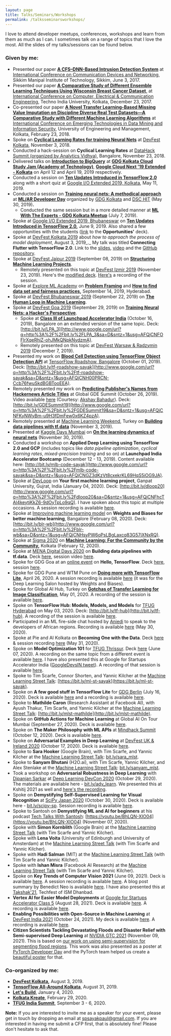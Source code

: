 ```yaml
---
layout: page
title: Talks/Seminars/Workshops
permalink: /talksseminarsworkshops/
---
```

I love to attend developer meetups, conferences, workshops and learn from them as much as I can. I sometimes talk on a range of topics that I love the most. All the slides of my talks/sessions can be found below.

### Given by me:
-   Presented our paper  [**A CFS–DNN-Based Intrusion Detection System**](https://www.google.com/url?q=https%3A%2F%2Fdoi.org%2F10.1007%2F978-981-10-7901-6_19&sa=D&sntz=1&usg=AFQjCNFzOUPqdOOKBps043v56wGUSi5N1g)  at  [International Conference on Communication Devices and Networking](https://www.google.com/url?q=https%3A%2F%2Fwww.springer.com%2Fin%2Fbook%2F9789811079009&sa=D&sntz=1&usg=AFQjCNH9Jj9pNtHNGg70klxFjcGHRSjc7g), Sikkim Manipal Institute of Technology, Sikkim, June 3, 2017.
-   Presented our paper  [**A Comparative Study of Different Ensemble Learning Techniques Using Wisconsin Breast Cancer Dataset**,](https://www.google.com/url?q=https%3A%2F%2Fieeexplore.ieee.org%2Fdocument%2F8526215&sa=D&sntz=1&usg=AFQjCNFdSr2phgcOOtf9-V7NPeANKmfE5g)  at  [International Conference on Computer, Electrical & Communication Engineering](http://www.google.com/url?q=http%3A%2F%2Ficcece.com%2Ficcece17%2Findex.php&sa=D&sntz=1&usg=AFQjCNG3jUTAcwuFzzrSIQfs3bYsvaSX6w), Techno India University, Kolkata, December 23, 2017.
-   Co-presented our paper  [**A Novel Transfer Learning-Based Missing Value Imputation on Discipline Diverse Real Test Datasets—A Comparative Study with Different Machine Learning Algorithms**](https://www.google.com/url?q=https%3A%2F%2Flink.springer.com%2Fchapter%2F10.1007%252F978-981-13-1501-5_71&sa=D&sntz=1&usg=AFQjCNEbP-XwVNxKc3u9OvrY2_UzHJtOCQ)  at  [International Conference on Emerging Technologies in Data Mining and Information Security](http://www.google.com/url?q=http%3A%2F%2Fiem.edu.in%2Finternational-conference-emerging-technologies-data-mining-information-security-iemis-2018%2F&sa=D&sntz=1&usg=AFQjCNFFSWnWYwPw0_PXqXl91ti0x2lvQA), University of Engineering and Management, Kolkata, February 23, 2018.
-   Spoke on  [**Cyclical Learning Rates for training Neural Nets**](https://drive.google.com/file/d/1mF7Nj2DZeYDf5zSeja-kCsqXLyy6vNVg/view?usp=sharing)  at  [DevFest Kolkata](https://www.google.com/url?q=https%3A%2F%2Fdevfest18.gdgkolkata.org%2F&sa=D&sntz=1&usg=AFQjCNEjjoEDeVjmTZ-1VKeubDqEAUN-NA), November 3, 2018.
-   Conducted a hack-session on  **Cyclical Learning Rates**  at  [DataHack Summit (organized by Analytics Vidhya)](https://www.google.com/url?q=https%3A%2F%2Fwww.analyticsvidhya.com%2Fdatahack-summit-2018%2Fsessions%2Fperforming-unsupervised-neural-machine-translation-to-and-from-rare-languages%2F&sa=D&sntz=1&usg=AFQjCNHPlGwqfTq3ipbhAl8UNaarocDI1w), Bangalore, November 23, 2018.
-   Delivered talks on  [**Introduction to BigQuery**](https://www.google.com/url?q=https%3A%2F%2Fgithub.com%2Fsayakpaul%2FTalksGiven%2Fblob%2Fmaster%2FBigQuery%2520presentation%2520deck%2520-%2520Sayak.pdf&sa=D&sntz=1&usg=AFQjCNELNO2GIs-FeRXhuCvGRygWwZ1VNA)  at  [**GDG Kolkata Cloud Study Jam (Academy of Technology)**](https://www.google.com/url?q=https%3A%2F%2Fwww.meetup.com%2FGDG-Kolkata%2Fevents%2F260376495%2F&sa=D&sntz=1&usg=AFQjCNGAV40hRhbVhk3THg5bUH5WyZ6kSw), **[Google Cloud Next '19 Extended - Kolkata](https://www.google.com/url?q=https%3A%2F%2Fwww.meetup.com%2FGDG-Kolkata%2Fevents%2F260592925%2F&sa=D&sntz=1&usg=AFQjCNEH4KUfKsHnmXrFf4sAOmz3zGLS-w)** on April 12 and April 19, 2019 respectively.
-   Conducted a session on  [**Ten Updates Introduced in TensorFlow 2.0**](https://www.google.com/url?q=https%3A%2F%2Fwww.datacamp.com%2Fcommunity%2Ftutorials%2Ften-important-updates-tensorflow&sa=D&sntz=1&usg=AFQjCNFoU7o7uLhytdbXJfbYat7hBWTPvA)  along with a short quiz at  [Google I/O Extended 2019, Kolkata](https://www.google.com/url?q=https%3A%2F%2Fwww.meetup.com%2FGDG-Kolkata%2Fevents%2F261068613%2F&sa=D&sntz=1&usg=AFQjCNFVgksGT5O5g1crBtzY4yVwzL7ytA), May 11, 2019.
-   Conducted a session on **[Training neural nets: A methodical approach](https://www.google.com/url?q=https%3A%2F%2Fgithub.com%2Fsayakpaul%2FTalksGiven%2Fblob%2Fmaster%2FML_AR%2520Developer%2520Day%2520Deck%2520-%2520Sayak.pdf&sa=D&sntz=1&usg=AFQjCNHmnFHVFo86s0C2NUgJmmlYqBOaTA)** at  [**ML/AR Developer Day**](https://www.google.com/url?q=https%3A%2F%2Fwww.meetup.com%2FGDG-Kolkata%2Fevents%2F261645026%2F&sa=D&sntz=1&usg=AFQjCNHMSl--jsZZw7jQIjZoiCEBaulDRA)  organized by  [GDG Kolkata](http://www.google.com/url?q=http%3A%2F%2Fgdgkolkata.org&sa=D&sntz=1&usg=AFQjCNG87VdFugK0x5psF2P7cuEwne4DXQ)  and  [DSC HIT](https://www.google.com/url?q=https%3A%2F%2Fmedium.com%2F%40dscheritageit&sa=D&sntz=1&usg=AFQjCNG9Dirn3xWQLh7QMsGvNh91eeiEhA)  (May 30, 2019)**.**
    -   Conducted the same session but in a more detailed manner at  [**ML With The Experts - GDG Kolkata Meetup**](https://www.google.com/url?q=https%3A%2F%2Fwww.meetup.com%2FGDG-Kolkata%2Fevents%2F262780353%2F&sa=D&sntz=1&usg=AFQjCNG4QPJV9V6J0GoeXxpc-RT7rjbZ4w)  (July 7, 2019).
-   Spoke at  [Google I/O Extended 2019, Bhubaneswar](https://www.google.com/url?q=https%3A%2F%2Fwww.meetup.com%2FGDG-Bhubaneswar%2Fevents%2F260798274%2F&sa=D&sntz=1&usg=AFQjCNHxBHN9WfxO61OEleHuINkQ2hqOew)  on  [**Ten Updates Introduced in TensorFlow 2.0**](https://www.google.com/url?q=https%3A%2F%2Fwww.datacamp.com%2Fcommunity%2Ftutorials%2Ften-important-updates-tensorflow&sa=D&sntz=1&usg=AFQjCNFoU7o7uLhytdbXJfbYat7hBWTPvA)**,** June 9, 2019. Also shared a few opportunities with the students ([link](https://docs.google.com/presentation/d/1L_IRyRhJTKfd99biqOSxQI6j9i_swjx1M_x1Nkd4zzQ/edit?usp=sharing)  to the  **Opportunities'** deck).
-   Spoke at  [DevFest Kolkata 2019](http://www.google.com/url?q=http%3A%2F%2Fdevfest.gdgkolkata.org%2Fspeakers&sa=D&sntz=1&usg=AFQjCNF56yMUd8h3SEIHGsVzVi_NEZfR2A)  about  _how to approach the process of model deployment_, August 3, 2019_._ My talk was titled  **Connecting Flutter with TensorFlow 2.0**. Link to the  [slides](https://www.google.com/url?q=https%3A%2F%2Fgithub.com%2Fsayakpaul%2FTalksGiven%2Fblob%2Fmaster%2FDevFest%2520Kolkata%25202019%2520Deck%2520-%2520Pawan%2520and%2520Sayak.pdf&sa=D&sntz=1&usg=AFQjCNGpofn6n9PgSwV6pzXDVDWCUO2i8w),  [video](https://youtu.be/gpNVoXVWIq8)  and the  [GitHub repository](https://www.google.com/url?q=https%3A%2F%2Fgithub.com%2Fsayakpaul%2FGDE-Collaboration&sa=D&sntz=1&usg=AFQjCNGxAl0TdAu0y22Sa3UZXT0r69fuyA).
-   Spoke at  [DevFest Jaipur 2019](https://www.google.com/url?q=https%3A%2F%2Fwww.meetup.com%2FGDG-Jaipur%2Fevents%2F263590039%2F&sa=D&sntz=1&usg=AFQjCNFNB3HJUr3483pvL-rdpCZmAP2eWw)  (September 08, 2019) on  [**Structuring Machine Learning Projects**](http://www.google.com/url?q=http%3A%2F%2Fbit.ly%2FJaipur19&sa=D&sntz=1&usg=AFQjCNH7rg2VdYAXypTvfBBQbBdUYLlWNg).
    -   Remotely presented on this topic at  [DevFest Izmir 2019](https://www.google.com/url?q=https%3A%2F%2Fgdgizmir.org%2F&sa=D&sntz=1&usg=AFQjCNHSvNI9t7QRNaEm3SDentHew_VJcQ)  (November 23, 2019). Here's the  [modified deck](http://www.google.com/url?q=http%3A%2F%2Fbit.ly%2Fizmir-sayak&sa=D&sntz=1&usg=AFQjCNHadWBk-TijFNPNotgZwOICHte8dg). [Here's](https://www.youtube.com/watch?v=3_-zToE0tsw) a recording of the session. 
-   Spoke at  [Explore ML Academy](https://events.withgoogle.com/explore-ml-in/)  on  [**Problem Framing**](https://docs.google.com/presentation/d/1p6WCeQgIMJDVLd6Fw1Nlmyy9wC5ic1Z-6voCQi8q5WM/edit?usp=sharing)  and  [**How to find data set and fairness practices**](http://www.google.com/url?q=http%3A%2F%2Fbit.ly%2FExploreML19&sa=D&sntz=1&usg=AFQjCNFnbxLqwf9e9beLJUqv_Lou9u05dQ)**,**  September 14, 2019, Hyderabad.
-   Spoke at  [DevFest Bhubaneswar 2019](https://www.google.com/url?q=https%3A%2F%2Fwww.meetup.com%2FGDG-Bhubaneswar%2Fevents%2F262747492%2F&sa=D&sntz=1&usg=AFQjCNEaICNpHmVB6JfZHEUbMojV3IGsgA)  (September 22, 2019) on  [**The Human Loop in Machine Learning**](http://www.google.com/url?q=http%3A%2F%2Fbit.ly%2FBBSR19&sa=D&sntz=1&usg=AFQjCNExItQErAFMR5SvLHBUQeCP9KXUMw).
-   Spoke at  [DevFest Goa 2019](https://www.google.com/url?q=https%3A%2F%2Fwww.meetup.com%2FGoogleGoa%2Fevents%2F264790819%2F&sa=D&sntz=1&usg=AFQjCNElnS4-StCOyn34Ju5C8RfbcVVxyg)  (September 29, 2019) on **[Training Neural Nets: a Hacker's Perspective](http://www.google.com/url?q=http%3A%2F%2Fbit.ly%2FDFGoa19&sa=D&sntz=1&usg=AFQjCNFCgTmx2gx6ilK4BrccF7JOLlDpzg)**.
    -   Spoke at  [**Class III of Launchpad Accelerator India**](https://india.googleblog.com/2019/08/inviting-applications-for-class-3-of.html)  (October 16, 2019), Bangalore on an extended version of the same topic. Deck:  [http://bit.ly/LPA_3](http://www.google.com/url?q=http%3A%2F%2Fbit.ly%2FLPA_3&sa=D&sntz=1&usg=AFQjCNFOFlrXqeRhiZ-ohJMkQNpkNydzmA).
    -   Remotely presented on this topic at  [DevFest Warsaw & Radzymin 2019](https://www.google.com/url?q=https%3A%2F%2Fwarrad.devfest.pl%2F&sa=D&sntz=1&usg=AFQjCNEtza6n4fZHJHp5nlw6hLXlqByWbg)  (December 7, 2019).
-   Presented my work on  [**Blood Cell Detection using TensorFlow Object Detection API**](http://www.google.com/url?q=http%3A%2F%2Fbit.ly%2FBloodCell&sa=D&sntz=1&usg=AFQjCNEjLeZnlTf6qPeMEtyIrIfkqWkq3w)  at  [TensorFlow Roadshow, Bangalore](https://events.withgoogle.com/tensorflow-roadshow-bengaluru/)  (October 01, 2019). Deck:  [http://bit.ly/tf-roadshow-sayak](http://www.google.com/url?q=http%3A%2F%2Fbit.ly%2Ftf-roadshow-sayak&sa=D&sntz=1&usg=AFQjCNH00PRCN-Ccb76fwuSkdBGBTooEEA).
-   Remotely presented my work on  [**Predicting Publisher's Names from Hackernews Article Titles**](http://www.google.com/url?q=http%3A%2F%2Fbit.ly%2F2K9TpS8&sa=D&sntz=1&usg=AFQjCNHYVn1jY9D0pTkUkMCPGVup-5y-Sw)  at Global GDE Summit (October 26, 2019). Video available  [here](https://drive.google.com/file/d/1-2ffOTomvKN01gdy6SS1Uy2bWKphcfZp/view?usp=sharing)  (Courtesy:  [Akshay Bahadur](https://www.google.com/url?q=https%3A%2F%2Fwww.linkedin.com%2Fin%2Fakshaybahadur21%2F&sa=D&sntz=1&usg=AFQjCNFISgFoKfYfmo3LHMy1fFE_Ga72kg)). Deck:  [http://bit.ly/GDESummit19](http://www.google.com/url?q=http%3A%2F%2Fbit.ly%2FGDESummit19&sa=D&sntz=1&usg=AFQjCNFKyNWyBm-u9H3fDmFew0x6KZ4pzA).
-   Remotely presented at  [Machine Learning Weekend](https://www.google.com/url?q=https%3A%2F%2Ftwitter.com%2Fhashtag%2FMachineLearningWeekend%3Fsrc%3Dhashtag_click&sa=D&sntz=1&usg=AFQjCNFqplz1ecCmRFFW9tmHZzvOzj_Y6Q), Turkey on  [**Building data pipelines with tf.data**](http://www.google.com/url?q=http%3A%2F%2Fbit.ly%2FMLWeekend19&sa=D&sntz=1&usg=AFQjCNGPsKXGfxbZDLWgudr2S5vdb2FGZQ)  (November 3, 2019).
-   Presented at  [Kaggle Days Mumbai](https://www.google.com/url?q=https%3A%2F%2Fwww.meetup.com%2FKaggle-Days-Meetup-Mumbai%2F&sa=D&sntz=1&usg=AFQjCNFiWV5th2OxJQtrzNXUD_JYi9arpw)  on  [**On the learning dynamics of neural nets**](http://www.google.com/url?q=http%3A%2F%2Fbit.ly%2Fkaggle-days-sayak&sa=D&sntz=1&usg=AFQjCNF-y7p9ec-00H6vXPoqK5qr1hwUXA)  (November 30, 2019).
-   Conducted a workshop on  **Applied Deep Learning using TensorFlow 2.0 and GCP**  (includes topics like  _data pipeline optimization_,  _cyclical learning rates_,  _mixed-precision training_  and so on) at  **Launchpad India Accelerator Bootcamp**  (December 12 - 13, 2019). Content available here:  [http://bit.ly/mlb-code-sayak](http://www.google.com/url?q=http%3A%2F%2Fbit.ly%2Fmlb-code-sayak&sa=D&sntz=1&usg=AFQjCNGZ3dKzVt8cxekrKL69HqS5iOG9JA).
-   Spoke at  [DevLoop](https://www.google.com/url?q=https%3A%2F%2Fmehdev.club%2Fdevloop%2F&sa=D&sntz=1&usg=AFQjCNFYHjl8_viI4U5xbFyQFdipy1kPhQ)  on  **Your first machine learning project**, Ganpat University, Gujrat, India (January 04, 2020). Deck:  [http://bit.ly/dloop20](http://www.google.com/url?q=http%3A%2F%2Fbit.ly%2Fdloop20&sa=D&sntz=1&usg=AFQjCNFhcTAl4keytjKkZ6-9dOyTpLo9qQ). I have spoken about this topic at multiple occasions. A session recording is available [here](https://youtu.be/dllfKQKlzvg).
-   Spoke at  [Improving machine learning model](https://www.google.com/url?q=https%3A%2F%2Fwww.meetup.com%2FGDGBangalore%2Fevents%2F268346705%2F&sa=D&sntz=1&usg=AFQjCNG8jyuu1e_8TQj9olOmybCQG1uS7g)  on  **Weights and Biases for better machine learning**, Bangalore (February 08, 2020). Deck:  [http://bit.ly/blr-wb](http://www.google.com/url?q=http%3A%2F%2Fbit.ly%2Fblr-wb&sa=D&sntz=1&usg=AFQjCNHsyPW6oPsLBgLaxcq83G57jXNxRQ).
-   Spoke at  [Sigma 2020](https://www.google.com/url?q=https%3A%2F%2Fallevents.in%2Fkolkata%2Fsigma-2020-a-transit-through-time%2F200018965165649&sa=D&sntz=1&usg=AFQjCNEGZzZ3zJWPG1Gc0Isu_lImfO4lng)  on  [**Machine Learning: For the Community by the Community**](http://www.google.com/url?q=http%3A%2F%2Fbit.ly%2Fsigma-2020&sa=D&sntz=1&usg=AFQjCNE8blxrQUY7mdenSPAEodTvKjThxQ)**,** Kolkata (February 12, 2020).
-   Spoke at  [MENA Digital Days 2020](https://events.withgoogle.com/menadd/) on  **Building data pipelines with tf.data**. Deck  [here](https://www.google.com/url?q=https%3A%2F%2Fbit.ly%2Fmena-20&sa=D&sntz=1&usg=AFQjCNEBpjCupJ7v_Yogqwwf6o5otxB2Bg), session video  [here](https://www.youtube.com/watch?v=fc0_eLmxm0E&feature=em-lbrm).
-   Spoke for GDG Goa at an  [online event](https://www.google.com/url?q=https%3A%2F%2Fwww.meetup.com%2FGoogleGoa%2Fevents%2F269678892%2F&sa=D&sntz=1&usg=AFQjCNGqyk2Nz7e4JTBM9_e016tdBRfGPw)  on  **Hello, TensorFlow**. Deck  [here](http://www.google.com/url?q=http%3A%2F%2Fbit.ly%2Fgdg-goa-20&sa=D&sntz=1&usg=AFQjCNFCE4R-fZwB2SraKegXfxSMhfhd2Q), session  [here](https://www.youtube.com/watch?v=z_S8hCOxLWo).
-   Spoke for GDG Pune and WTM Pune on [**Doing more with TensorFlow Lite**](https://bit.ly/tfl-pune), April 26, 2020. A session recording is available [here](https://youtu.be/U-8YeVpevdc) (it was for the Deep Learning Salon hosted by Weights and Biases). 
- Spoke for Global AI Hub, Turkey on [**Gotchas of Transfer Learning for Image Classification**](http://bit.ly/tl-sayak), May 01, 2020. A recording of the session is available [here](https://www.youtube.com/watch?v=nSMZ3GPZPX0). 
- Spoke on **TensorFlow Hub: Models, Models, and Models** for [TFUG Hyderabad](https://twitter.com/tfughyd/status/1255503396108410880) on May 03, 2020. Deck: [http://bit.ly/tf-hub](http://bit.ly/tf-hub). A recording of the session is available [here](https://www.youtube.com/watch?v=jVNZd3KA2FI). 
-   Participated in an ML fire-side chat hosted by [Aniedi](https://twitter.com/aniediudo) to speak to the developers of African regions. Recording is available [here](https://www.youtube.com/watch?v=y1mwuxWvd8w) (May 30, 2020). 
-   Spoke at Pie and AI Kolkata on **Becoming One with the Data**. Deck [here](https://bit.ly/one-data) & session recording [here](https://bit.ly/dlailive) (May 31, 2020).
-   Spoke on **Model Optimization 101** for [TFUG Thrissur](https://www.meetup.com/tfug-thrissur/photos/30888563/490730360/). Deck [here](http://bit.ly/mo-101) (June 07, 2020). A recording on the same topic from a different event is available [here](https://youtu.be/u5_JorytAcI). I have also presented this at Google for Startups Accelerator India ([GoogleDevsIN tweet](https://twitter.com/GoogleDevsIN/status/1302932126019411970)). A recording of that session is available [here](https://youtu.be/plSkz8Eqnlo). 
-   Spoke to Tim Scarfe, Connor Shorten, and Yannic Kilcher at the [Machine Learning Street Talk](https://www.youtube.com/channel/UCMLtBahI5DMrt0NPvDSoIRQ): [https://bit.ly/ml-st-sayak](https://bit.ly/ml-st-sayak).
-   Spoke on **A few good stuff in TensorFlow Lite** for [GDG Berlin](https://www.meetup.com/gdg-berlin/events/271458374/) (July 16, 2020). Deck is available [here](http://bit.ly/stuff-tflite) and a recording is available [here](https://www.youtube.com/watch?v=Ly4s0fsG93c). 
-   Spoke to **Mathilde Caron** (Research Assistant at Facebook AI), with Ayush Thakur, Tim Scarfe, and Yannic Kilcher at the [Machine Learning Street Talk](https://www.youtube.com/channel/UCMLtBahI5DMrt0NPvDSoIRQ): [http://bit.ly/mlst-mathilde](http://bit.ly/mlst-mathilde).
-   Spoke on **GitHub Actions for Machine Learning** at Global AI On Tour Mumbai (September 27, 2020). Deck is available [here](http://bit.ly/ga-ml).
-   Spoke on **The Maker Philosophy with ML APIs** at [Mindhack Summit](https://www.mindhacksummit.com/) (October 12, 2020). Deck is available [here](https://bit.ly/maker-api). 
-   Spoke on **Adversarial Examples in Deep Learning** at [DevFest UK & Ireland 2020](https://www.devfest-uki.com/speakers-more-details) (October 17, 2020). Deck is available [here](http://bit.ly/ia-101).
-   Spoke to **Sara Hooker** (Google Brain), with Tim Scarfe, and Yannic Kilcher at the [Machine Learning Street Talk](https://www.youtube.com/channel/UCMLtBahI5DMrt0NPvDSoIRQ): [bit.ly/sara_mlst](http://bit.ly/sara_mlst).
-   Spoke to **Sanyam Bhutani** (H2O.ai), with Tim Scarfe, Yannic Kilcher, and Alex Stenlake at the [Machine Learning Street Talk](https://www.youtube.com/channel/UCMLtBahI5DMrt0NPvDSoIRQ): [bit.ly/sanyam_mlst](http://bit.ly/sanyam_mlst).
-   Took a workshop on **Adversarial Robustness in Deep Learning** with [Dipanjan Sarkar](https://www.linkedin.com/in/dipanzan/) at [Deep Learning DevCon 2020](https://dldc.adasci.org/) (October 29, 2020). The materials are available here - [bit.ly/adv_learn](http://bit.ly/adv_learn). We presented this at Kshitij 2021 as well and [here's the recording](https://youtu.be/RV7nerh_8gw). 
-   Spoke on **Demystifying Self-Supervised Learning for Visual Recognition** at [SciPy Japan 2020](https://www.scipyjapan.scipy.org/schedule) (October 30, 2020). Deck is available here - [bit.ly/scipy-sp](http://bit.ly/scipy-sp). Session recording is available [here](https://www.youtube.com/watch?v=3686AJmoDTA).
-   Spoke to Santosh on **Demystifying ML and AI for beginners** at his podcast [Tech Talks With Santosh](https://www.youtube.com/channel/UChvYTafHRgXKb0VbYGeG0nw): [https://youtu.be/BhLQN-XIO04](https://youtu.be/BhLQN-XIO04) (November 07, 2020). 
- Spoke with **Simon Kornblith** (Google Brain) at the [Machine Learning Street Talk](https://youtu.be/1EqJyMy0LnE) (with Tim Scarfe and Yannic Kilcher).
- Spoke with **Lena Voita** (University of Edinburgh and University of Amsterdam) at the [Machine Learning Street Talk](https://youtu.be/Q0kN_ZHHDQY) (with Tim Scarfe and Yannic Kilcher).
- Spoke with **Hadi Salman** (MIT) at the [Machine Learning Street Talk](https://www.youtube.com/watch?v=_eHRICHlg1k) (with Tim Scarfe and Yannic Kilcher).
- Spoke with **Ishan Misra** (Facebook AI Research) at the [Machine Learning Street Talk](https://www.youtube.com/watch?v=EXJmodhu4_4) (with Tim Scarfe and Yannic Kilcher).
- Spoke on **Key Trends of Computer Vision 2021** (June 09, 2021). Deck is available [here](http://bit.ly/trends-cv). A session recording is available
  [here](https://www.youtube.com/watch?v=KQFJRZgNrDA). A blog post summary by Benedict Neo is available [here](https://medium.com/bitgrit-data-science-publication/5-computer-vision-trends-for-2021-96fd18d5596c). I have also presented this at [Takshak'21](https://takshak.roboism.in/robobuzz), Techfest of ISM Dhanbad.
- **Vertex AI for Easier Model Deployments** at [Google for Startups Accelerator Class 5](https://india.googleblog.com/2021/08/introducing-class-5-of-google-for.html) (August 28, 2021). Deck is available [here](https://bit.ly/gfsa-vertex). A recording is available [here](https://youtu.be/gzM0lJWtvic).
- **Enabling Possibilities with Open-Source in Machine Learning** at [DevFest India 2021](https://devfestindia.com/schedule/1012) (October 24, 2021). My deck is available [here](https://docs.google.com/presentation/d/1qXBqjSpNQFDxVAiuormJdDWph_YHs33BBxptsetoj74/edit?usp=sharing). A recording is available [here](https://youtu.be/VsBEFUoESR4?t=3123).
- **Citizen Scientists Tackling Devastating Floods and Disaster Relief with Semi-supervised Deep Learning** at [NVIDIA GTC 2021](https://events.rainfocus.com/widget/nvidia/nvidiagtc/scheduler/session/1630006454504001Z8CH) (November 09, 2021). This is based on [our work on
using semi-supervision for segmenting flood regions](https://arxiv.org/abs/2107.08369). This work was also presented as a poster at [PyTorch Developer
Day](https://docs.google.com/document/d/1oRkGg3kc99Ozcketdkpwub8BI26omKkb/edit#) and the PyTorch team helped us create a
[beautiful poster](https://drive.google.com/file/d/1FGf-Jz42kcicNmhoR1e26Z5MSicChrZr/view?usp=sharing) for that. 

### Co-organized by me:
-   [**DevFest Kolkata**](http://www.google.com/url?q=http%3A%2F%2Fdevfest.gdgkolkata.org&sa=D&sntz=1&usg=AFQjCNFJA0Xr03VP_q7oWUBG9RweQnHu_w)**,**  August 3, 2019.
-   [**TensorFlow All-Around Kolkata**](https://www.google.com/url?q=https%3A%2F%2Fwww.meetup.com%2FGDG-Kolkata%2Fevents%2F264055077%2F&sa=D&sntz=1&usg=AFQjCNEDVmgkSk8TwBTH7owjE0usWFzLYg), August 31, 2019.
-   [**Let's Build**](https://www.google.com/url?q=https%3A%2F%2Fwww.meetup.com%2FGDG-Kolkata%2Fevents%2F266991860%2F&sa=D&sntz=1&usg=AFQjCNFRNPDLbylmxjuz85soM3VfkJ4YPA), January 4, 2020.
-   [**Kolkata Kreate**](https://www.google.com/url?q=https%3A%2F%2Fwww.meetup.com%2FGDG-Kolkata%2Fevents%2F268635758%2F&sa=D&sntz=1&usg=AFQjCNEfaOS5hu7zqcZcCOSijr02RZd-Lg), February 29, 2020.
-   [**TFUG India Summit**](http://tfug.in/), September 3 - 6, 2020.

**Note:** If you are interested to invite me as a speaker for your event, please get in touch by dropping an email at [spsayakpaul@gmail.com](mailto:spsayakpaul@gmail.com). If you are interested in having me submit a CFP first, that is absolutely fine! Please don't hesitate to ask that.
